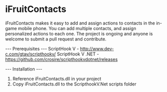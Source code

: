 # iFruitContacts

iFruitContacts makes it easy to add and assign actions to contacts in the in- game mobile phone.
You can add multiple contacts, and assign personalized actions to each one.
The project is ongoing and anyone is welcome to submit a pull request and contribute.

--- Prerequisites ---
ScriptHook V - http://www.dev-c.com/gtav/scripthookv/
ScriptHook V .NET - https://github.com/crosire/scripthookvdotnet/releases

--- Installation ---
1. Reference iFruitContacts.dll in your project
2. Copy iFruitContacts.dll to the ScripthookV.Net scripts folder
